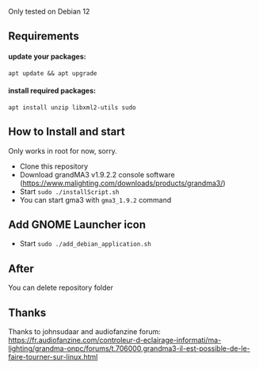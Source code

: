 Only tested on Debian 12

## Requirements
#### update your packages:
```
apt update && apt upgrade
```

#### install required packages:
```
apt install unzip libxml2-utils sudo
```

## How to Install and start

Only works in root for now, sorry.

- Clone this repository
- Download grandMA3 v1.9.2.2 console software (https://www.malighting.com/downloads/products/grandma3/)
- Start `sudo ./installScript.sh`
- You can start gma3 with `gma3_1.9.2` command

## Add GNOME Launcher icon

- Start `sudo ./add_debian_application.sh`

## After

You can delete repository folder

## Thanks

Thanks to johnsudaar and audiofanzine forum:
https://fr.audiofanzine.com/controleur-d-eclairage-informati/ma-lighting/grandma-onpc/forums/t.706000,grandma3-il-est-possible-de-le-faire-tourner-sur-linux.html
